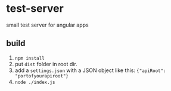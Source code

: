 # test-server
small test server for angular apps

## build
1. `npm install`
2. put `dist` folder in root dir.
3. add a `settings.json` with a JSON object like this: `{"apiRoot": "portofyourapiroot"}`
4. `node ./index.js`
